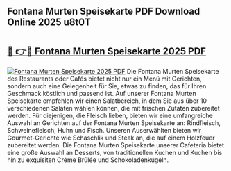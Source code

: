 ## Fontana Murten Speisekarte PDF Download Online 2025 u8t0T

# <h2><a href="http://gc69zi.nevu.top/?p=Fontana+Murten+Speisekarte">🔗 👉🔴 Fontana Murten Speisekarte 2025 PDF</a></h2>

[![Fontana Murten Speisekarte 2025 PDF](https://i.imgur.com/dBaPXMq.png)](http://gc69zi.nevu.top/?p=Fontana+Murten+Speisekarte)
Die Fontana Murten Speisekarte des Restaurants oder Cafés bietet nicht nur ein Menü mit Gerichten, sondern auch eine Gelegenheit für Sie, etwas zu finden, das für Ihren Geschmack köstlich und passend ist. Auf unserer Fontana Murten Speisekarte empfehlen wir einen Salatbereich, in dem Sie aus über 10 verschiedenen Salaten wählen können, die mit frischen Zutaten zubereitet werden. Für diejenigen, die Fleisch lieben, bieten wir eine umfangreiche Auswahl an Gerichten auf der Fontana Murten Speisekarte an: Rindfleisch, Schweinefleisch, Huhn und Fisch. Unseren Auserwählten bieten wir Gourmet-Gerichte wie Schaschlik und Steak an, die auf einem Holzfeuer zubereitet werden. Die Fontana Murten Speisekarte unserer Cafeteria bietet eine große Auswahl an Desserts, von traditionellen Kuchen und Kuchen bis hin zu exquisiten Crème Brûlée und Schokoladenkugeln.
